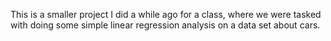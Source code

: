 This is a smaller project I did a while ago for a class, where we were tasked with doing some simple linear regression analysis on a data set about cars.

